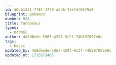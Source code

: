 ```yaml
---
id: d0cb1331-7f8f-4779-add6-75e7df5879a9
blueprint: pokemon
number: 924
title: Tandemaus
types:
  - normal
author: 4d8d6ede-5963-429f-9c2f-74b897007e0c
tags:
  - basic
updated_by: 4d8d6ede-5963-429f-9c2f-74b897007e0c
updated_at: 1716572465
---
```

